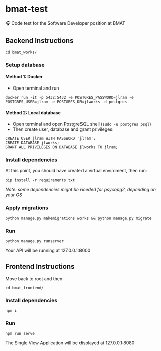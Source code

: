 # bmat-test
🎧 Code test for the Software Developer position at BMAT

## Backend Instructions

```
cd bmat_works/
```

### Setup database

#### Method 1: Docker

- Open terminal and run
```
docker run -it -p 5432:5432 -e POSTGRES_PASSWORD=jlram -e POSTGRES_USER=jlram -e POSTGRES_DB=jlworks -d postgres
```

#### Method 2: Local database

- Open terminal and open PostgreSQL shell (`sudo -u postgres psql`)
- Then create user, database and grant privileges:
```
CREATE USER jlram WITH PASSWORD 'jlram';
CREATE DATABASE jlworks;
GRANT ALL PRIVILEGES ON DATABASE jlworks TO jlram;
```

### Install dependencies

At this point, you should have created a virtual enviroment, then run:

```
pip install -r requirements.txt
```

*Note: some dependencies might be needed for psycopg2, depending on your OS*

### Apply migrations

```
python manage.py makemigrations works && python manage.py migrate
```

### Run

```
python manage.py runserver
```

Your API will be running at 127.0.0.1:8000

## Frontend Instructions

Move back to root and then 
```
cd bmat_frontend/
```

### Install dependencies

```
npm i
```

### Run
```
npm run serve
```

The Single View Application will be displayed at 127.0.0.1:8080